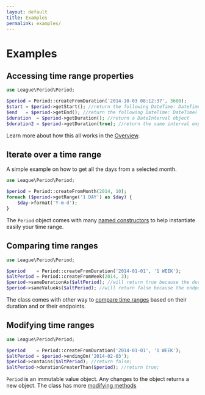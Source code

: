 ```yaml
---
layout: default
title: Examples
permalink: examples/
---
```


# Examples

## Accessing time range properties

~~~php
use League\Period\Period;

$period = Period::createFromDuration('2014-10-03 08:12:37', 3600);
$start = $period->getStart(); //return the following DateTime: DateTime('2014-10-03 08:12:37');
$end   = $period->getEnd(); //return the following DateTime: DateTime('2014-10-03 09:12:37');
$duration  = $period->getDuration(); //return a DateInterval object
$duration2 = $period->getDuration(true); //return the same interval expressed in seconds.
~~~

Learn more about how this all works in the [Overview](/overview/).

## Iterate over a time range

A simple example on how to get all the days from a selected month.

~~~php
use League\Period\Period;

$period = Period::createFromMonth(2014, 10);
foreach ($period->getRange('1 DAY') as $day) {
    $day->format('Y-m-d');
}
~~~

The `Period` object comes with many [named constructors](/instantiation/) to help instantiate easily your time range.

## Comparing time ranges

~~~php
use League\Period\Period;

$period    = Period::createFromDuration('2014-01-01', '1 WEEK');
$altPeriod = Period::createFromWeek(2014, 3);
$period->sameDurationAs($altPeriod); //will return true because the duration are equals
$period->sameValueAs($altPeriod); //will return false because the endpoints differ
~~~

The class comes with other way to [compare time ranges](/comparing/) based on their duration and or their endpoints.

## Modifying time ranges

~~~php
use League\Period\Period;

$period    = Period::createFromDuration('2014-01-01', '1 WEEK');
$altPeriod = $period->endingOn('2014-02-03');
$period->contains($altPeriod); //return false;
$altPeriod->durationGreaterThan($period); //return true;
~~~

`Period` is an immutable value object. Any changes to the object returns a new object. The class has more [modifying methods](/modifying/)